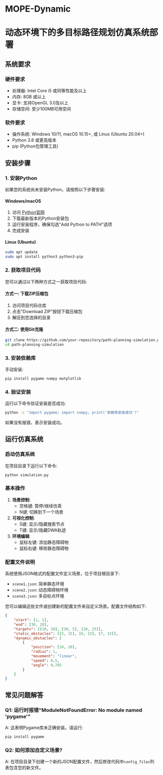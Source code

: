 # MOPE-Dynamic


# 动态环境下的多目标路径规划仿真系统部署

## 系统要求

### 硬件要求

- 处理器: Intel Core i5 或同等性能及以上
- 内存: 8GB 或以上
- 显卡: 支持OpenGL 3.0及以上
- 存储空间: 至少100MB可用空间

### 软件要求

- 操作系统: Windows 10/11, macOS 10.15+, 或 Linux (Ubuntu 20.04+)
- Python 3.8 或更高版本
- pip (Python包管理工具)

## 安装步骤

### 1. 安装Python

如果您的系统尚未安装Python，请按照以下步骤安装:

#### Windows/macOS

1. 访问 [Python官网](https://www.python.org/downloads/)
2. 下载最新版本的Python安装包
3. 运行安装程序，确保勾选"Add Python to PATH"选项
4. 完成安装

#### Linux (Ubuntu)

```bash
sudo apt update
sudo apt install python3 python3-pip
```

### 2. 获取项目代码

您可以通过以下两种方式之一获取项目代码:

#### 方式一: 下载ZIP压缩包

1. 访问项目代码仓库
2. 点击"Download ZIP"按钮下载压缩包
3. 解压到您选择的目录

#### 方式二: 使用Git克隆

```bash
git clone https://github.com/your-repository/path-planning-simulation.git
cd path-planning-simulation
```

### 3. 安装依赖库

手动安装:

```bash
pip install pygame numpy matplotlib
```

### 4. 验证安装

运行以下命令验证安装是否成功:

```bash
python -c "import pygame; import numpy; print('依赖库安装成功')"
```

如果没有报错，表示安装成功。

## 运行仿真系统

### 启动仿真系统

在项目目录下运行以下命令:

```bash
python simulation.py
```

### 基本操作

1. **场景控制**:
   - 空格键: 暂停/继续仿真
   - N键: 切换到下一个场景
2. **可视化控制**:
   - S键: 显示/隐藏搜索节点
   - T键: 显示/隐藏DWA轨迹
3. **环境编辑**:
   - 鼠标左键: 添加静态障碍物
   - 鼠标右键: 移除静态障碍物

### 配置文件说明

系统使用JSON格式的配置文件定义场景，位于项目根目录下:

- `scene1.json`: 简单静态环境
- `scene2.json`: 动态障碍物环境
- `scene3.json`: 多目标点环境

您可以编辑这些文件或创建新的配置文件来自定义场景。配置文件结构如下:

```json
{
    "start": [1, 1],
    "end": [38, 28],
    "targets": [[10, 10], [30, 5], [20, 25]],
    "static_obstacles": [[5, 15], [6, 15], [7, 15]],
    "dynamic_obstacles": [
        {
            "position": [10, 20],
            "radius": 1,
            "movement": "linear",
            "speed": 0.5,
            "angle": 0.785
        }
    ]
}
```

## 常见问题解答

### Q1: 运行时报错"ModuleNotFoundError: No module named 'pygame'"

A: 这表明Pygame库未正确安装。请运行:

```bash
pip install pygame
```

### Q2: 如何添加自定义场景?

A: 在项目目录下创建一个新的JSON配置文件，然后修改代码中`config_files`列表包含您的新文件。